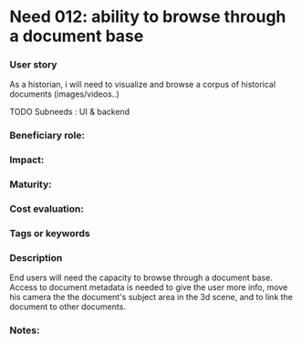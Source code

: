 
# Need 012: ability to browse through a document base 

### User story
As a historian, i will need to visualize and browse a corpus of historical documents (images/videos..)

TODO Subneeds : UI & backend

### Beneficiary role: 

### Impact: 

### Maturity:

### Cost evaluation:

### Tags or keywords

### Description

End users will need the capacity to browse through a document base. Access to document metadata is needed to give the user more info, move his camera the the document's subject area in the 3d scene, and to link the document to other documents.

### Notes:

